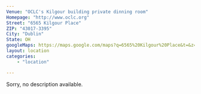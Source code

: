 ```yaml
---
Venue: "OCLC's Kilgour building private dinning room"
Homepage: "http://www.oclc.org"
Street:	"6565 Kilgour Place"
ZIP: "43017-3395"
City: "Dublin"
State: OH
googleMaps: https://maps.google.com/maps?q=6565%20Kilgour%20Place&t=&z=14&ie=UTF8&iwloc=&output=embed
layout: location
categories: 
    - "location"

---
```

Sorry, no description available.


